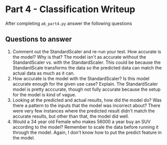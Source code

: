 # Part 4 - Classification Writeup

After completing `a6_part4.py` answer the following questions

## Questions to answer

1. Comment out the StandardScaler and re-run your test. How accurate is the model? Why is that?
The model isn't as accurate without the StandardScaler vs. with the StandardScaler. This could be because the StandardScale transforms the data so the predicted data can match the actual data as much as it can.
2. How accurate is the model with the StandardScaler? Is this model accurate enough for the given use case? Explain.
The StandardScaler model is pretty acccurate, though not fully accurate because the setup for the model is kind of vague.
3. Looking at the predicted and actual results, how did the model do? Was there a pattern to the inputs that the model was incorrect about?
There were very few instances where the predicted result didn't match the accurate results, but other than that, the model did well.
4. Would a 34 year old Female who makes 56000 a year buy an SUV according to the model? Remember to scale the data before running it through the model.
Again, I don't know how to put the predict feature in the model.

